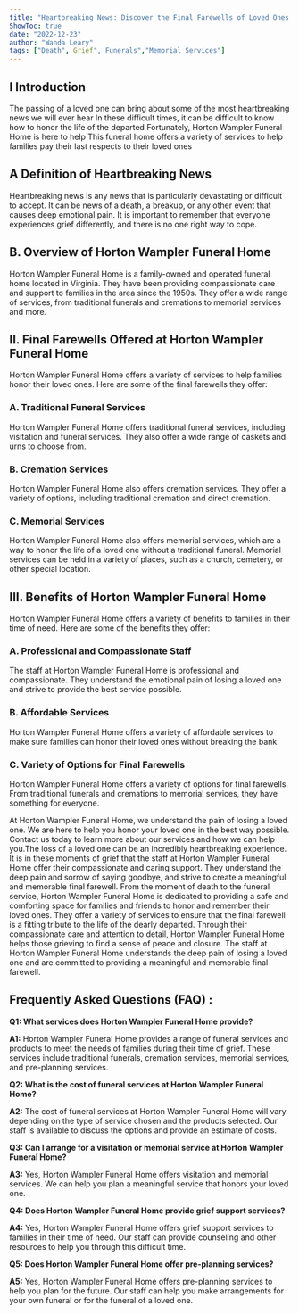 ```yaml
---
title: "Heartbreaking News: Discover the Final Farewells of Loved Ones at Horton Wampler Funeral Home"
ShowToc: true 
date: "2022-12-23"
author: "Wanda Leary" 
tags: ["Death", Grief", Funerals","Memorial Services"]
---
```

## I Introduction

The passing of a loved one can bring about some of the most heartbreaking news we will ever hear In these difficult times, it can be difficult to know how to honor the life of the departed Fortunately, Horton Wampler Funeral Home is here to help This funeral home offers a variety of services to help families pay their last respects to their loved ones

## A Definition of Heartbreaking News

Heartbreaking news is any news that is particularly devastating or difficult to accept. It can be news of a death, a breakup, or any other event that causes deep emotional pain. It is important to remember that everyone experiences grief differently, and there is no one right way to cope.

## B. Overview of Horton Wampler Funeral Home

Horton Wampler Funeral Home is a family-owned and operated funeral home located in Virginia. They have been providing compassionate care and support to families in the area since the 1950s. They offer a wide range of services, from traditional funerals and cremations to memorial services and more.

## II. Final Farewells Offered at Horton Wampler Funeral Home

Horton Wampler Funeral Home offers a variety of services to help families honor their loved ones. Here are some of the final farewells they offer:

### A. Traditional Funeral Services

Horton Wampler Funeral Home offers traditional funeral services, including visitation and funeral services. They also offer a wide range of caskets and urns to choose from.

### B. Cremation Services

Horton Wampler Funeral Home also offers cremation services. They offer a variety of options, including traditional cremation and direct cremation.

### C. Memorial Services

Horton Wampler Funeral Home also offers memorial services, which are a way to honor the life of a loved one without a traditional funeral. Memorial services can be held in a variety of places, such as a church, cemetery, or other special location.

## III. Benefits of Horton Wampler Funeral Home

Horton Wampler Funeral Home offers a variety of benefits to families in their time of need. Here are some of the benefits they offer:

### A. Professional and Compassionate Staff

The staff at Horton Wampler Funeral Home is professional and compassionate. They understand the emotional pain of losing a loved one and strive to provide the best service possible.

### B. Affordable Services

Horton Wampler Funeral Home offers a variety of affordable services to make sure families can honor their loved ones without breaking the bank.

### C. Variety of Options for Final Farewells

Horton Wampler Funeral Home offers a variety of options for final farewells. From traditional funerals and cremations to memorial services, they have something for everyone.

At Horton Wampler Funeral Home, we understand the pain of losing a loved one. We are here to help you honor your loved one in the best way possible. Contact us today to learn more about our services and how we can help you.The loss of a loved one can be an incredibly heartbreaking experience. It is in these moments of grief that the staff at Horton Wampler Funeral Home offer their compassionate and caring support. They understand the deep pain and sorrow of saying goodbye, and strive to create a meaningful and memorable final farewell. From the moment of death to the funeral service, Horton Wampler Funeral Home is dedicated to providing a safe and comforting space for families and friends to honor and remember their loved ones. They offer a variety of services to ensure that the final farewell is a fitting tribute to the life of the dearly departed. Through their compassionate care and attention to detail, Horton Wampler Funeral Home helps those grieving to find a sense of peace and closure. The staff at Horton Wampler Funeral Home understands the deep pain of losing a loved one and are committed to providing a meaningful and memorable final farewell.

## Frequently Asked Questions (FAQ) :
**Q1: What services does Horton Wampler Funeral Home provide?**

**A1:** Horton Wampler Funeral Home provides a range of funeral services and products to meet the needs of families during their time of grief. These services include traditional funerals, cremation services, memorial services, and pre-planning services. 

**Q2: What is the cost of funeral services at Horton Wampler Funeral Home?**

**A2:** The cost of funeral services at Horton Wampler Funeral Home will vary depending on the type of service chosen and the products selected. Our staff is available to discuss the options and provide an estimate of costs. 

**Q3: Can I arrange for a visitation or memorial service at Horton Wampler Funeral Home?**

**A3:** Yes, Horton Wampler Funeral Home offers visitation and memorial services. We can help you plan a meaningful service that honors your loved one. 

**Q4: Does Horton Wampler Funeral Home provide grief support services?**

**A4:** Yes, Horton Wampler Funeral Home offers grief support services to families in their time of need. Our staff can provide counseling and other resources to help you through this difficult time. 

**Q5: Does Horton Wampler Funeral Home offer pre-planning services?**

**A5:** Yes, Horton Wampler Funeral Home offers pre-planning services to help you plan for the future. Our staff can help you make arrangements for your own funeral or for the funeral of a loved one.



